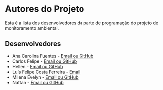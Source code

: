# Autores do Projeto

Esta é a lista dos desenvolvedores da parte de programação do projeto de monitoramento ambiental.

## Desenvolvedores
- Ana Carolina Fuentes - [Email ou GitHub]()
- Carlos Felipe - [Email ou GitHub]()
- Hellen - [Email ou GitHub]()
- Luís Felipe Costa Ferreira - [Email](mailto:prgluisfelipe@gmail.com)
- Milena Evelyn - [Email ou GitHub]()
- Nattan - [Email ou GitHub]()
